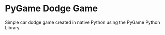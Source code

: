 # PyGame Dodge Game
 Simple car dodge game created in native Python using the PyGame Python Library
